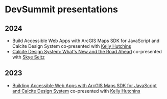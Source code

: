 # DevSummit presentations

## 2024

- Build Accessible Web Apps with ArcGIS Maps SDK for JavaScript and Calcite Design System co-presented with [Kelly Hutchins](https://github.com/kellyhutchins)
- [Calcite Design System: What's New and the Road Ahead](https://registration.esri.com/flow/esri/24epcdev/deveventportal/page/detailed-agenda/session/1699165539666001PU06) co-presented with [Skye Seitz](skyeseitz)

## 2023

- [Building Accessible Web Apps with ArcGIS Maps SDK for JavaScript and Calcite Design System](https://kellyhutchins.github.io/DevSummit2023-A11y/) co-presented with [Kelly Hutchins](https://github.com/kellyhutchins)
